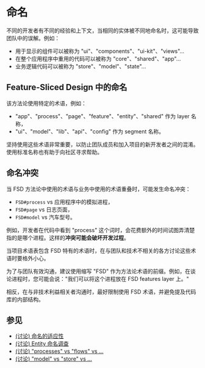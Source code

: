 # 命名

不同的开发者有不同的经验和上下文，当相同的实体被不同地命名时，这可能导致团队中的误解。例如：

* 用于显示的组件可以被称为 "ui"、"components"、"ui-kit"、"views"…
* 在整个应用程序中重用的代码可以被称为 "core"、"shared"、"app"…
* 业务逻辑代码可以被称为 "store"、"model"、"state"…

## Feature-Sliced Design 中的命名[​](#naming-in-fsd "标题的直接链接")

该方法论使用特定的术语，例如：

* "app"、"process"、"page"、"feature"、"entity"、"shared" 作为 layer 名称，
* "ui"、"model"、"lib"、"api"、"config" 作为 segment 名称。

坚持使用这些术语非常重要，以防止团队成员和加入项目的新开发者之间的混淆。使用标准名称也有助于向社区寻求帮助。

## 命名冲突[​](#when-can-naming-interfere "标题的直接链接")

当 FSD 方法论中使用的术语与业务中使用的术语重叠时，可能发生命名冲突：

* `FSD#process` vs 应用程序中的模拟进程，
* `FSD#page` vs 日志页面，
* `FSD#model` vs 汽车型号。

例如，开发者在代码中看到 "process" 这个词时，会花费额外的时间试图弄清楚指的是哪个进程。这样的**冲突可能会破坏开发过程**。

当项目术语表包含 FSD 特有的术语时，在与团队和技术不相关的各方讨论这些术语时要格外小心。

为了与团队有效沟通，建议使用缩写 "FSD" 作为方法论术语的前缀。例如，在谈论进程时，您可能会说："我们可以将这个进程放在 FSD features layer 上。"

相反，在与非技术利益相关者沟通时，最好限制使用 FSD 术语，并避免提及代码库的内部结构。

## 参见[​](#see-also "标题的直接链接")

* [(讨论) 命名的适应性](https://github.com/feature-sliced/documentation/discussions/16)
* [(讨论) Entity 命名调查](https://github.com/feature-sliced/documentation/discussions/31#discussioncomment-464894)
* [(讨论) "processes" vs "flows" vs ...](https://github.com/feature-sliced/documentation/discussions/20)
* [(讨论) "model" vs "store" vs ...](https://github.com/feature-sliced/documentation/discussions/68)
